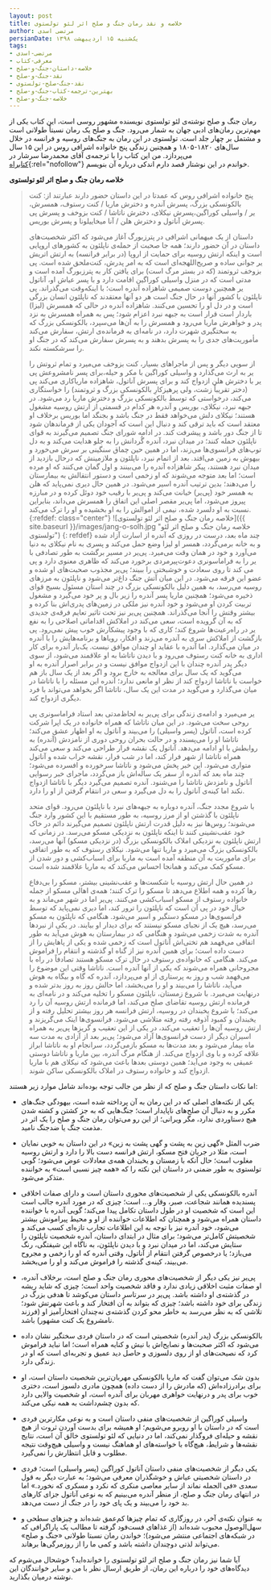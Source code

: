 ```yaml
---
layout: post
title: خلاصه و نقد رمان جنگ و صلح اثر لئو تولستوی
author: مرتضی اسدی
persianDate: یک‌شنبه ۱۵ اردیبهشت ۱۳۹۸
tags:
- مرتضی-اسدی
- معرفی-کتاب
- خلاصه-داستان-جنگ-و-صلح
- نقد-جنگ-و-صلح
- نقد-جنگ-صلح-تولستوی
- بهترین-ترجمه-کتاب-جنگ-و-صلح
- خلاصه-جنگ-و-صلح
---
```



رمان جنگ و صلح نوشته‌ی لئو تولستوی نویسنده مشهور روسی است، این کتاب یکی از مهم‌ترین رمان‌های ادبی جهان به شمار می‌رود. جنگ و صلح یک رمان نسبتاً طولانی است و مشتمل بر چهار جلد است. تولستوی در این رمان به جنگ‌های روسیه و فرانسه در خلال سال‌های ۱۸۲۰-۱۸۰۵ و همچنین زندگی پنج خانواده اشرافی روس در این ۱۵ سال می‌پردازد. من این کتاب را با ترجمه‌ی آقای محمدرضا سرشار در [کتابراه](http://ketabrah.ir/go/b16140/8843a){:rel="nofollow"} خواندم در این نوشتار قصد دارم اندکی درباره آن بنویسم.



**خلاصه رمان جنگ و صلح اثر لئو تولستوی**
>پنج خانواده اشرافی روس که عمدتا در این داستان حضور دارند عبارتند از: کنت بالکونسکی بزرگ، پسرش آندره و دخترش ماریا / کنت رستوف، همسرش، پسرش نیکلای، دخترش ناتاشا / کنت بزوخف و پسرش پی‎‌یر / واسیلی کوراگین، پسرش آناتول و دخترش هلن / آنا میخاییلونا و پسرش بوریس.
>
>داستان از یک میهمانی اشرافی در پترزبورگ آغاز می‌شود که اکثر شخصیت‌های داستان در آن حضور دارند؛ همه جا صحبت از حمله‌ی ناپلئون به کشورهای اروپایی است و اینکه ارتش روسیه برای حمایت از اروپا (در برابر فرانسه) به ارتش اتریش ملحق شده است. پی‎‌یر جوانی ساده و صریح‌اللهجه‌ای است که به امر پدرش، کنت بزوخف ثروتمند (که در بستر مرگ است) برای یافتن کار به پترزبورگ آمده است و مدتی است که در منزل واسیلی کوراگین اقامت دارد و با پسر عیاش او، آناتول وقت می‌گذراند. پی‎‌یر همچنین دوست صمیمی شاهزاده آندره است؛ با اینکه ناپلئون با کشور آنها در حال جنگ است هر دو آنها معتقدند که ناپلئون انسان بزرگی است و در دل او را تحسین می‌کنند. شاهزاده آندره در حالی که همسرش (لیزا) باردار است قرار است به جبهه نبرد اعزام شود؛ پس به همراه همسرش به نزد پدر و خواهرش ماریا می‌رود و همسرش را به آن‌ها می‌سپرد، بالکونسکی بزرگ که به سختگیری شهرت دارد، در نامه‌ای به فرمانده‌ی ارتش، سفارش می‌کند مأموریت‌های جدی را به پسرش بدهند و به پسرش سفارش می‌کند که در جنگ او را سرشکسته نکند.
>
>از سویی دیگر و پس از ماجراهای بسیار، کنت بزوخف می‌میرد و تمام ثروتش را برای پسر نامشروعش پی‎‌یر به ارث می‌گذارد و واسیلی کوراگین با مکر و حیله، کاری می‌کند پی‌‎یر با دخترش هلن ازدواج کند و برای پسرش آناتول، شاهزاده ماریا (دختر تقریباً زشت، ولی پرهیزکارِ بالکونسکی بزرگ و ثروتمند) را خواستگاری می‌کند، درخواستی که توسط بالکونسکی بزرگ و دخترش ماریا رد می‌شود.
>در جبهه نبرد، نیکلای، بوریس و آندره هر کدام در قسمتی از ارتش روسیه مشغول هستند؛ نیکلای دلش می‌خواهد فقط در جنگ باشد و بجنگد اما بوریس برخلاف او معتقد است که باید ترقی کند و دنبال این است که آجودان یکی از فرماندهان شود تا از جنگ دور باشد و پیشرفت کند. در ادامه شورای جنگ تصمیم می‌گیرند به قوای ناپلئون حمله کنند؛ در میدان نبرد، آندره گُردانش را به جلو هدایت می‌کند و به دل توپ‌های فرانسوی‌ها می‌زند، اما در همین حین چماق سنگینی بر سرش می‌خورد و بیهوش به زمین می‌افتد. بعد از اتمام نبرد، ناپلئون و ملازمینش که درحال بازدید از میدان نبرد هستند، پیکر شاهزاده آندره را می‌بینند و اول گمان می‌کنند که او مرده است؛ اما بعد متوجه می‌شوند که او زخمی است و دستور انتقالش به بیمارستان را می‌دهند؛ بدین ترتیب آندره اسیر می‌شود. در همین حال دیری نمی‌پاید که هلن به همسر خود (پی‌یر) خیانت می‌کند و پی‌یر با رقیب خود دوئل کرده و در مبارزه پیروز می‌شود، اما پی‌یر مقصر اصلی این اتفاق را همسرش می‌داند، بنابراین نسبت به او دلسرد شده، نیمی از اموالش را به او بخشیده و او را ترک می‌کند.
>{:refdef: class="center"}
>![خلاصه رمان جنگ و صلح اثر لئو تولستوی]({{ site.baseurl }}/images/jang-o-solh.jpg "خلاصه رمان جنگ و صلح اثر لئو تولستوی")
>{: refdef}
>چند ماه بعد،‌ درست در روزی که آندره از اسارت آزاد شده و به خانه برمی‌گردد، همسر او لیزا وضع حمل می‌کند و پسری به نام نیکلای به دنیا می‌آورد و خود در همان وقت می‌میرد. پی‌یر در مسیر برگشت به طور تصادفی با پیرمردی برخورد می‌کند که ظاهری معنوی دارد و  پی‎‌یر  را به فراماسونری دعوت می کند تا روی سعادت و خوشبختی را ببیند؛ پی‌یر مجذوب صحبت‌های او شده و عضو این فرقه می‌شود. در این میان آتش جنگ داغ‌تر می‌شود و ناپلئون به مرزهای روسیه می‌رسد، به همین دلیل بالکونسکی بزرگ در چند استان مسئول بسیج قوای ذخیره می‌شود؛ همچنین ماریا  پسر آندره را زیر بال و پر خود می‌گیرد و مشغول تربیت کردن او می‌شود و خود آندره نیز ملکی در زمین‌های پدری‌اش بنا کرده و بیشتر وقتش را آنجا می‌گذراند. همچنین پی‌یر نیز تحت تاثیر تعایم فرقه‌ی جدیدی که به آن گرویده است،‌ سعی می‌کند در املاکش اقداماتی اصلاحی را به نفع رعیت‌ها شروع کند؛ کاری که با وجود پیشکارش خوب پیش نمی‌رود. پی‎‌یر در راه بازگشت از املاکش سری به آندره می‌زند و افکار، رویاها و برنامه‌هایش را با آندره در میان می‌گذارد. اما آندره با عقاید او چندان موافق نیست. یک‌بار آندره برای کار اداری به خانه کنت رستوف می‌رود و با دیدن ناتاشا به او علاقمند می‌شود،‌ از سوی دیگر  پدر آندره چندان با این ازدواج موافق نیست و در برابر اصرار آندره به او می‌گوید که یک سال برای معالجه به خارج برود و اگر بعد از یک سال باز هم خواست با ناتاشا ازدواج کند از نظر او مانعی ندارد؛ آندره این مسئله را با ناتاشا در میان می‌گذارد و می‌گوید در مدت این یک سال، ناتاشا اگر بخواهد می‌تواند با فرد دیگری ازدواج کند.
>
>مدتی بعد استاد فراماسونری پی‌‎یر می‌میرد و ادامه‌ی زندگی برای پی‌یر به لحاظ روحی سخت می‌شود. در این میان ناتاشا که همراه خانواده در یک اپرا شرکت کرده است، آناتول (پسر واسیلی) را می‌بیند و آناتول به او اظهار عشق می‌کند؛ ناتاشا او را می‌پسندد و در حالت بحران روحی دوری از نامزدش (آندره) به روابطش با او ادامه می‌دهد. آناتول یک نقشه فرار طراحی می‌کند و سعی می‌کند همراه ناتاشا از شهر فرار کند،‌ اما در شب فرار،‌ نقشه خراب شده و آناتول متواری می‌شود. این خبر پخش می‌شود و ناتاشا سرخورده و افسرده می‌شود؛ چند ماه بعد که آندره از سفر یک ساله‌اش باز می‌گردد،‌ ماجرای خبر رسوایی آناتول و نامزدش ناتاشا را می‌شنود. آندره تصمیم می‌گیرد دیگر با ناتاشا ازدواج نکند اما کینه‌ی آناتول را به دل می‌گیرد و سعی در انتقام گرفتن از او را دارد.
>
>با شروع مجدد جنگ، آندره دوباره به جبهه‌های نبرد با ناپلئون می‌رود. قوای متحد ناپلئون با گذشتن او از مرز روسیه، به طور مستقیم با این کشور وارد جنگ می‌شوند؛‌  روس‌ها نیز به دلیل قدرت ارتش ناپلئون تصمیم می‌گیرند دائم در خاک خود عقب‌نشینی کنند تا اینکه ناپلئون به نزدیکی مسکو می‌رسد. در زمانی که ارتش ناپلئون به نزدیکی املاک بالکونسکی بزرگ (در نزدیکی مسکو) آنها می‌رسد، بالکونسکی بزرگ می‌میرد و ماریا تنها می‌شود. نیکلای رستوف که به طور اتفاقی برای ماموریت به آن منطقه آمده است به ماریا برای اسباب‌کشی و دور شدن از مسکو کمک می‌کند و همانجا احساس می‌کند که به ماریا علاقمند شده است.
>
>در همین حال ارتش روسیه با شکست‌ها و عقب‌نشینی بیشتر،‌ مسکو را بی‌دفاع رها کرده و همه اطلاع می‌دهد تا مسکو را ترک کنند؛ همه‌ی اهالی مسکو از جمله خانواده رستوف از مسکو اسباب‌کشی می‌کنند. پی‌یر اما در شهر می‌ماند و به خیال خود در پی آن است که ناپلئون را ترور کند، اما دیری نمی‌پاید که توسط فرانسوی‌ها در مسکو دستگیر و اسیر می‌شود. هنگامی که ناپلئون به مسکو می‌رسد، هیچ یک از نجبای مسکو نیستند که برای دیدار او بیایند. در یکی از نبردها آندره به شدت زخمی می‌شود و هنگامی که در بیمارستان به هوش می‌آید به طور اتفاقی می‌فهمد هم تختی‌اش آناتول است که زخمی شده و یکی از پاهایش را از دست داده است؛ برای همین آندره نیز از گناه او گذشته و انتقام را فراموش می‌کند. هنگامی که خانواده‌ی رستوف در حال ترک مسکو هستند تصادفاً در راه با مجروحانی همراه می‌شوند که یکی از آنها آندره است. ناتاشا وقتی این موضوع را می‌فهمد شب و روز به پرستاری از او می‌پردازد، آندره که گاه و بیگاه به هوش می‌آید، ناتاشا را می‌بیند و او را می‌بخشد، اما حالش روز به روز بدتر شده و درنهایت می‌میرد. با شروع زمستان، ناپلئون مسکو را تخلیه می‌کند و در نامه‌ای به فرمانده ارتش روسیه تقاضای صلح می‌کند، اما فرمانده ارتش روسیه آن را رد می‌کند؛ با شروع یخبندان در روسیه، ارتش فرانسه هر روز بیشتر تحلیل رفته و از یخبندان و کمبود آذوقه رفته رفته متلاشی می‌شود. فرانسوی‌ها اینک می‌گریزند و ارتش روسیه آن‌ها را تعقیب می‌کند، در یکی از این تعقیب و گریزها پی‌یر به همراه اسیران دیگر از دست فرانسوی‌ها آزاد می‌شود؛ پی‌یر بعد از آزادی به مدت سه ماه بیمار می‌شود و بعد مدت‌ها به مسکو بازمی‌گردد، سرانجام او به ناتاشا ابراز علاقه کرده و با وی ازدواج می‌کند. از هنگام مرگ آندره، بین ماریا و ناتاشا دوستی عمیقی به وجود می‌آید؛ همین دوستی بعدها باعث می‌شود که نیکلای هم با ماریا ازدواج کند و خانواده رستوف در املاک بالکونسکی ساکن شوند.


اما نکات داستان جنگ و صلح که از نظر من جالب توجه بوده‌اند شامل موارد زیر هستند:

* یکی از نکته‌های اصلی که در این رمان به آن پرداخته شده است، بیهودگی جنگ‌های مکرر و به دنبال آن صلح‌های ناپایدار است؛ جنگ‌هایی که به جز کشتن و کشته شدن هیچ دستاوردی ندارد، مگر ویرانی؛ از این رو می‌توان رمان جنگ و صلح را یک اثر در مذمت جنگ یا ضدجنگ نامید.
* ضرب المثل «گهی زین به پشت و گهی پشت به زین» در این داستان به خوبی نمایان است،‌ مثلا در جریان فتح مسکو، ارتش فرانسه دست بالا را دارد و ارتش روسیه مغلوب است؛ حال آنکه با زمستان و یخبندان همه‌ی معادلات عوض می‌شود؛ گویی تولستوی به طور ضمنی در داستان این نکته را که «همه چیز نسبی است» به خواننده متذکر می‌شود.

* آندره بالکونسکی یکی از شخصیت‌های محوری داستان است و دارای صفات اخلاقی پسندیده همانند شجاعت، صبر، وقار و... است؛ چیزی که در مورد آندره جالب است این است که شخصیت او در طول داستان تکامل پیدا می‌کند؛ گویی آندره با خواننده داستان همراه می‌شود و همچنان که اطلاعات خواننده از او و محیط پیرامونش بیشتر می‌شود،‌ خود آندره نیز با توجه به این اطلاعات تجارب تازه‌ای کسب می‌کند و شخصیتش کامل‌تر می‌شود؛ برای مثال در ابتدای داستان، آندره شخصیت ناپلئون را ستایش می‌کند، اما در میدان نبرد و با دیدن ناپلئون، به ناگاه این شیفتگی، رنگ می‌بازد؛ یا درخصوص گرفتن انتقام از آناتول، وقتی آندره که او را زخمی و مجروح می‌بیند،‌ کینه‌ی گذشته را فراموش می‌کند و او را می‌بخشد.

* پی‌یر نیز یکی دیگر از شخصیت‌های محوری رمان جنگ و صلح است، برخلاف آندره، او صفات مثبت اخلاقی زیادی ندارد و فاقد شخصیت واحد است؛ چیزی که شاید ریشه در گذشته‌ی او داشته باشد. پی‌یر در سرتاسر داستان می‌کوشد تا هدفی بزرگ در زندگی برای خود داشته باشد؛  چیزی که بتواند به آن افتخار کند و باعث شهرتش شود؛ تلاشی که به نظر می‌رسد به خاطر محو کردن گذشته‌ی نه‌چندان افتخارآمیز او (فرزند نامشروع یک کنت مشهور) باشد.

* بالکونسکی بزرگ (پدر آندره) شخصیتی است که در داستان فردی سختگیر نشان داده می‌شود که اکثر صحبت‌ها و نصایح‌اش با نیش و کنایه همراه است؛ اما نباید فراموش کرد که نصیحت‌های او از روی دلسوزی و حاصل دید عمیق و تجربه‌ای است که او در زندگی دارد.

* بدون شک می‌توان گفت که ماریا بالکونسکی مهربان‌ترین شخصیت داستان است، او برای برادرزاده‌اش (که مادرش را از دست داده) همچون مادری دلسوز است، دختری خوب برای پدر و درنهایت خواهری مهربان برای آندره است، او شخصیت والایی دارد که بدون چشم‌داشت به همه نیکی می‌کند. 

* واسیلی کوراگین از شخصیت‌های منفی داستان است و به نوعی مکارترین فردی است که در داستان با او روبرو می‌شویم؛ او همیشه برای بدست آوردن ثروت از هیچ نقشه و حیله‌ای فروگذار نمی‌کند، اما در دنیایی که لئو تولستوی خالق آن است، نتایج نقشه‌ها و شرایط، هیچ‌گاه با خواسته‌های او هماهنگ نیست و واسیلی هیچ‌وقت نتیجه مطلوب و قابل انتظارش را نمی‌گیرد.

*  یکی دیگر از شخصیت‌های منفی داستان آناتول کوراگین (پسر واسیلی) است؛‌ فردی در داستان شخصیتی عیاش و خوشگذران معرفی می‌شود؛ به عبارت دیگر به قول سعدی «فی الجمله نماند از سایر معاصی منکری که نکرد و مسکری که نخورد.» اما در انتهای رمان جنگ و صلح، از منظر آندره می‌بینیم که به نوعی آناتول جزای کارهای بد خود را می‌بیند و یک پای خود را در جنگ از دست می‌دهد.

* به عنوان نکته‌ی آخر، در روزگاری که تمام چیزها کم‌عمق شده‌اند و چیز‌های سطحی و سهل‌الوصول محبوب شده‌اند (از غذاهای فست‌فود گرفته تا مطالب یک پاراگرافی که در شبکه‌های اجتماعی منتشر می‌شود)؛ خواندن رمان نسبتا طولانی «جنگ و صلح» می‌تواند لذتی دوچندان داشته باشد و کمی ما را از روزمرگی‌ها برهاند.


آیا شما نیز رمان جنگ و صلح اثر لئو تولستوی را خوانده‌اید؟ خوشحال می‌شوم که دیدگاه‌های خود را درباره این رمان، از طریق ارسال نظر با من و سایر خوانندگان این نوشته درمیان بگذارید.

